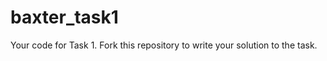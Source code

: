 baxter_task1
============

Your code for Task 1. Fork this repository to write your solution to the task.
